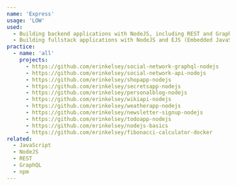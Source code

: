 ```yaml
---
name: 'Express'
usage: 'LOW'
used:
  - Building backend applications with NodeJS, including REST and GraphQL APIs
  - Building fullstack applications with NodeJS and EJS (Embedded JavaScript Templates)
practice:
  - name: 'all'
    projects:
      - https://github.com/erinkelsey/social-network-graphql-nodejs
      - https://github.com/erinkelsey/social-network-api-nodejs
      - https://github.com/erinkelsey/shopapp-nodejs
      - https://github.com/erinkelsey/secretsapp-nodejs
      - https://github.com/erinkelsey/personalblog-nodejs
      - https://github.com/erinkelsey/wikiapi-nodejs
      - https://github.com/erinkelsey/weatherapp-nodejs
      - https://github.com/erinkelsey/newsletter-signup-nodejs
      - https://github.com/erinkelsey/todoapp-nodejs
      - https://github.com/erinkelsey/nodejs-basics
      - https://github.com/erinkelsey/fibonacci-calculator-docker
related:
  - JavaScript
  - NodeJS
  - REST
  - GraphQL
  - npm
---
```

